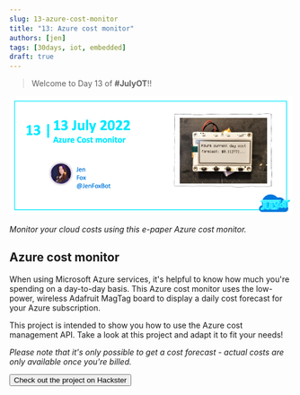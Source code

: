 ```yaml
---
slug: 13-azure-cost-monitor
title: "13: Azure cost monitor"
authors: [jen]
tags: [30days, iot, embedded]
draft: true
---
```


<head>
  <meta name="twitter:url" content="https://julyot.dev/blog/13-azure-cost-monitor" />
  <meta name="twitter:title" content="Azure cost monitor" />
  <meta name="twitter:description" content="Build a hardware Azure cost monitor" />
  <meta name="twitter:image" content="https://julyot.dev/img/png/JulyOT-banner-13-azure-cost-monitor.png" />
  <meta name="twitter:card" content="summary_large_image" />
  <meta name="twitter:creator" content="@jimbobbennett" />
  <meta name="twitter:site" content="@AzureAdvocates" /> 
  <link rel="canonical" href="https://julyot.dev/blog/13-azure-cost-monitor" />
</head>

> Welcome to Day 13 of **#JulyOT**!!

![Welcome banner](/img/png/JulyOT-banner-13-azure-cost-monitor.png)

_Monitor your cloud costs using this e-paper Azure cost monitor._

## Azure cost monitor

When using Microsoft Azure services, it's helpful to know how much you're spending on a day-to-day basis. This Azure cost monitor uses the low-power, wireless Adafruit MagTag board to display a daily cost forecast for your Azure subscription.

This project is intended to show you how to use the Azure cost management API. Take a look at this project and adapt it to fit your needs!

_Please note that it's only possible to get a cost forecast - actual costs are only available once you're billed._

<form action="https://www.hackster.io/jenfoxbot/azure-cost-monitor-31811a" target="_blank">
    <input type="submit" value="Check out the project on Hackster" class="clean-btn button button--primary margin-left--md"/>
</form>